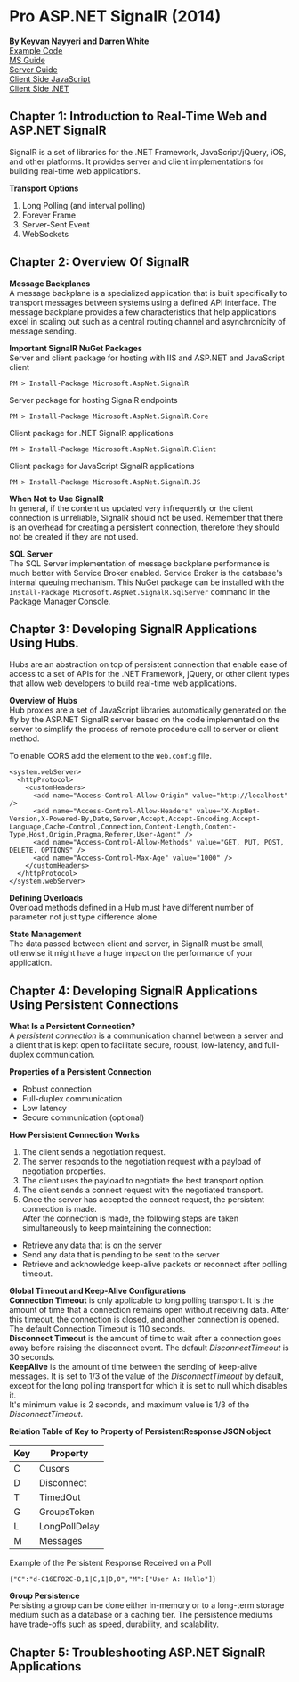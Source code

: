 # Pro ASP.NET SignalR (2014)
__By Keyvan Nayyeri and Darren White__   
[Example Code](https://github.com/apress/pro-asp.net-signalr)    
[MS Guide](https://docs.microsoft.com/en-us/aspnet/signalr/)   
[Server Guide](https://docs.microsoft.com/en-us/aspnet/signalr/overview/guide-to-the-api/hubs-api-guide-server)  
[Client Side JavaScript](https://docs.microsoft.com/en-us/aspnet/signalr/overview/guide-to-the-api/hubs-api-guide-javascript-client)  
[Client Side .NET](https://docs.microsoft.com/en-us/aspnet/signalr/overview/guide-to-the-api/hubs-api-guide-net-client)
## Chapter 1: Introduction to Real-Time Web and ASP.NET SignalR  
SignalR is a set of libraries for the .NET Framework, JavaScript/jQuery, iOS, and other platforms.  It provides server and client implementations for building real-time web applications.  

__Transport Options__  
1. Long Polling (and interval polling)
2. Forever Frame  
3. Server-Sent Event
4. WebSockets    

## Chapter 2: Overview Of SignalR  
__Message Backplanes__  
A message backplane is a specialized application that is built specifically to transport messages between systems using a defined API interface. The message backplane provides a few characteristics that help applications excel in scaling out such as a central routing channel and asynchronicity of message sending.  

__Important SignalR NuGet Packages__  
Server and client package for hosting with IIS and ASP.NET and JavaScript client  
```
PM > Install-Package Microsoft.AspNet.SignalR
```
Server package for hosting SignalR endpoints
```
PM > Install-Package Microsoft.AspNet.SignalR.Core
```
Client package for .NET SignalR applications
```
PM > Install-Package Microsoft.AspNet.SignalR.Client
```
Client package for JavaScript SignalR applications  
```
PM > Install-Package Microsoft.AspNet.SignalR.JS  
```    

__When Not to Use SignalR__   
In general, if the content us updated very infrequently or the client connection is unreliable, SignalR should not be used. Remember that there is an overhead for creating a persistent connection, therefore they should not be created if they are not used.    

__SQL Server__   
The SQL Server implementation of message backplane performance is much better with Service Broker enabled. Service Broker is the database's internal queuing mechanism. This NuGet package can be installed with the `Install-Package Microsoft.AspNet.SignalR.SqlServer` command in the Package Manager Console.   

## Chapter 3: Developing SignalR Applications Using Hubs.  
Hubs are an abstraction on top of persistent connection that enable ease of access to a set of APIs for the .NET Framework, jQuery, or other client types that allow web developers to build real-time web applications.    

__Overview of Hubs__  
Hub proxies are a set of JavaScript libraries automatically generated on the fly by the ASP.NET SignalR server based on the code implemented on the server to simplify the process of remote procedure call to server or client method.  

To enable CORS add the element to the `Web.config` file.
```
<system.webServer>
  <httpProtocol>
    <customHeaders>
      <add name="Access-Control-Allow-Origin" value="http://localhost" />
      <add name="Access-Control-Allow-Headers" value="X-AspNet-Version,X-Powered-By,Date,Server,Accept,Accept-Encoding,Accept-Language,Cache-Control,Connection,Content-Length,Content-Type,Host,Origin,Pragma,Referer,User-Agent" />
      <add name="Access-Control-Allow-Methods" value="GET, PUT, POST, DELETE, OPTIONS" />
      <add name="Access-Control-Max-Age" value="1000" />
    </customHeaders>
  </httpProtocol>
</system.webServer>
```

__Defining Overloads__   
Overload methods defined in a Hub must have different number of parameter not just type difference alone.

__State Management__   
The data passed between client and server, in SignalR must be small, otherwise it might have a huge impact on the performance of your application.   

## Chapter 4: Developing SignalR Applications Using Persistent Connections    
__What Is a Persistent Connection?__   
A _persistent connection_ is a communication channel between a server and a client that is kept open to facilitate secure, robust, low-latency, and full-duplex communication.    

__Properties of a Persistent Connection__  
* Robust connection  
* Full-duplex communication
* Low latency  
* Secure communication (optional)   

__How Persistent Connection Works__  
1. The client sends a negotiation request.  
2. The server responds to the negotiation request with a  payload of negotiation properties.  
3. The client uses the payload to negotiate the best transport option.  
4. The client sends a connect request with the negotiated transport.  
5. Once the server has accepted the connect request, the persistent connection is made.  
After the connection is made, the following steps are taken simultaneously to keep maintaining the connection:  
* Retrieve any data that is on the server
* Send any data that is pending to be sent to the server    
* Retrieve and acknowledge keep-alive packets or reconnect after polling timeout.  

__Global Timeout and Keep-Alive Configurations__   
__Connection Timeout__ is only applicable to long polling transport. It is the amount of time that a connection remains open without receiving data. After this timeout, the connection is closed, and another connection is opened. The default Connection Timeout is 110 seconds.   
__Disconnect Timeout__ is the amount of time to wait after a connection goes away before raising the disconnect event. The default _DisconnectTimeout_ is 30 seconds.   
__KeepAlive__ is the amount of time between the sending of keep-alive messages. It is set to 1/3 of the value of the _DisconnectTimeout_ by default, except for the long polling transport for which it is set to null which disables it.  
It's minimum value is 2 seconds, and maximum value is 1/3 of the _DisconnectTimeout_.   

__Relation Table of Key to Property of PersistentResponse JSON object__  

Key | Property
----|-----------
C   | Cusors
D   | Disconnect  
T   | TimedOut  
G   | GroupsToken
L   | LongPollDelay  
M   | Messages  

Example of the Persistent Response Received on a Poll  
```
{"C":"d-C16EF02C-B,1|C,1|D,0","M":["User A: Hello"]}
```

__Group Persistence__  
Persisting a group can be done either in-memory or to a long-term storage medium such as a database or a caching tier. The persistence mediums have trade-offs such as speed, durability, and scalability.  

## Chapter 5: Troubleshooting ASP.NET SignalR Applications  
